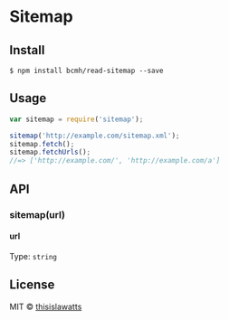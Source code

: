 # Sitemap

## Install

```
$ npm install bcmh/read-sitemap --save
```

## Usage

```js
var sitemap = require('sitemap');

sitemap('http://example.com/sitemap.xml');
sitemap.fetch();
sitemap.fetchUrls();
//=> ['http://example.com/', 'http://example.com/a']
```


## API

### sitemap(url)

#### url

Type: `string`

## License

MIT © [thisislawatts](http://bcmh.build)
